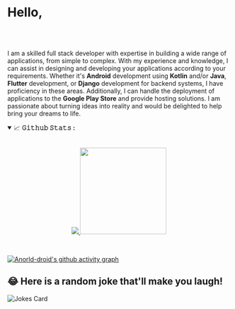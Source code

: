 <h1 align="left">
  Hello, 
  <a target="_blank">
<!--     <img src="https://github.com/JayantGoel001/JayantGoel001/blob/master/GIF/Hi.gif" width="40px" /> -->
  </a>
</h1>

<br/>
<br/>

<!--Introduction -->

I am a skilled full stack developer with expertise in building a wide range of applications, from simple to complex. With my experience and knowledge, I can assist in designing and developing your applications according to your requirements. Whether it's **Android** development using **Kotlin** and/or **Java**, **Flutter** development, or **Django** development for backend systems, I have proficiency in these areas. Additionally, I can handle the deployment of applications to the **Google Play Store** and provide hosting solutions. I am passionate about turning ideas into reality and would be delighted to help bring your dreams to life.
<br>

<details open="">
<summary>
  <g-emoji class="g-emoji" alias="chart_with_upwards_trend" fallback-src="https://github.githubassets.com/images/icons/emoji/unicode/1f4c8.png">📈</g-emoji>
  <strong>𝙶𝚒𝚝𝚑𝚞𝚋 𝚂𝚝𝚊𝚝𝚜 : </strong>
</summary>
<br>

<p align="center">
  <a href="https://github.com/anorld-droid">
    <img  src="https://github-readme-stats.vercel.app/api?username=anorld-droid&show_icons=true&hide_border=true&title_color=94b4a4&amp&icon_color=FFFFFF&amp&text_color=FFFFFF&amp&bg_color=000000&count_private=true&include_all_commits=true"/>
  </a>
  <a href="https://github.com/anorld-droid">
    <img  height="195px" src="https://github-readme-stats.vercel.app/api/top-langs/?username=anorld-droid&text_color=FFFFFF&bg_color=000000&title_color=94b4a4&langs_count=15&layout=compact&hide_border=true" />
  </a>
</p>
</details>
<br>

[![Anorld-droid's github activity graph](https://activity-graph.herokuapp.com/graph?username=anorld-droid&theme=react-dark)](https://github.com/anorld-droid/github-readme-activity-graph)


## 😂 Here is a random joke that'll make you laugh!

![Jokes Card](https://readme-jokes.vercel.app/api)


</div>
